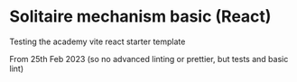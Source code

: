# Solitaire mechanism basic (React)

Testing the academy vite react starter template

From 25th Feb 2023 (so no advanced linting or prettier, but tests and basic lint)
